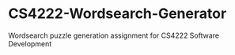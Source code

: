 # CS4222-Wordsearch-Generator
Wordsearch puzzle generation assignment for CS4222 Software Development 

